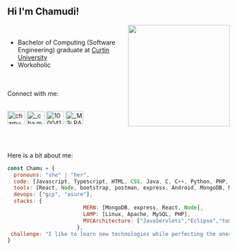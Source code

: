 ## Hi I'm Chamudi! 

<img align='right' src="https://user-images.githubusercontent.com/75931718/172616622-540ccf63-6191-4867-8c61-d58228056ae5.png" width="230">


<br> 
<ul>
<li>Bachelor of Computing (Software Engineering) graduate at <a href="https://www.sliit.lk/international/transfer-options/australia/curtin-university/">Curtin University</a> </li>
  <li>Workoholic</li>
  </ul>
<br><br>
Connect with me: 
<br><br>
<p align="left">
<a href="https://linkedin.com/in/chamudirw" target="blank"><img align="center" src="https://raw.githubusercontent.com/rahuldkjain/github-profile-readme-generator/master/src/images/icons/Social/linked-in-alt.svg" alt="chamudirw" height="30" width="40" /></a>
<a href="https://www.instagram.com/_cha.mu_di_/" target="blank"><img align="center" src="https://raw.githubusercontent.com/rahuldkjain/github-profile-readme-generator/master/src/images/icons/Social/instagram.svg" alt="_cha.mu_di_" height="30" width="40" /></a>
  <a href="https://fb.com/100041341389888" target="blank"><img align="center" src="https://raw.githubusercontent.com/rahuldkjain/github-profile-readme-generator/master/src/images/icons/Social/facebook.svg" alt="100041341389888" height="30" width="40" /></a>
  <a href="https://discord.gg/_M3i.RA_#4335" target="blank"><img align="center" src="https://raw.githubusercontent.com/rahuldkjain/github-profile-readme-generator/master/src/images/icons/Social/discord.svg" alt="_M3i.RA_#4335" height="30" width="40" /></a>
</p>
<br><br>

Here is a bit about me:
```javascript
const Chamu = {
  pronouns: "she" | "her",
  code: [Javascript, Typescript, HTML, CSS, Java, C, C++, Python, PHP, SQL],
  tools: [React, Node, bootstrap, postman, express, Android, MongoDB, MySQL],
  devops: ["gcp", "asure"],
  stacks: {
                        MERN: [MongoDB, express, React, Node],
                        LAMP: [Linux, Apache, MySQL, PHP],
                        MVCArchitecture: ["JavaServlets","Eclipse","tomcat", "SQLWorkbench"]
                      },
 challenge: "I like to learn new technologies while perfecting the ones I already know"
}
  



